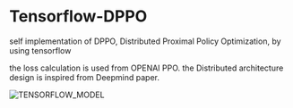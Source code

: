 # Tensorflow-DPPO
self implementation of DPPO, Distributed Proximal Policy Optimization, by using tensorflow

the loss calculation is used from OPENAI PPO.
the Distributed architecture design is inspired from Deepmind paper.

![TENSORFLOW_MODEL](Tensorflow-DPPO/DPPO.png)

